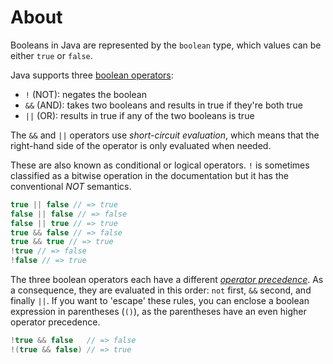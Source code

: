 # About

Booleans in Java are represented by the `boolean` type, which values can be either `true` or `false`.

Java supports three [boolean operators][operators]: 

- `!` (NOT): negates the boolean  
- `&&` (AND): takes two booleans and results in true if they're both true  
- `||` (OR): results in true if any of the two booleans is true  

The `&&` and `||` operators use _short-circuit evaluation_, which means that the right-hand side of the operator is only evaluated when needed.

These are also known as conditional or logical operators. `!` is sometimes classified as a bitwise operation in the documentation but it has the conventional _NOT_ semantics.

```java
true || false // => true
false || false // => false
false || true // => true
true && false // => false
true && true // => true
!true // => false
!false // => true
```

The three boolean operators each have a different [_operator precedence_][precedence]. As a consequence, they are evaluated in this order: `not` first, `&&` second, and finally `||`. If you want to 'escape' these rules, you can enclose a boolean expression in parentheses (`()`), as the parentheses have an even higher operator precedence.

```java
!true && false   // => false
!(true && false) // => true
```

[operators]: https://docs.oracle.com/javase/tutorial/java/nutsandbolts/opsummary.html
[precedence]: https://docs.oracle.com/javase/tutorial/java/nutsandbolts/operators.html
